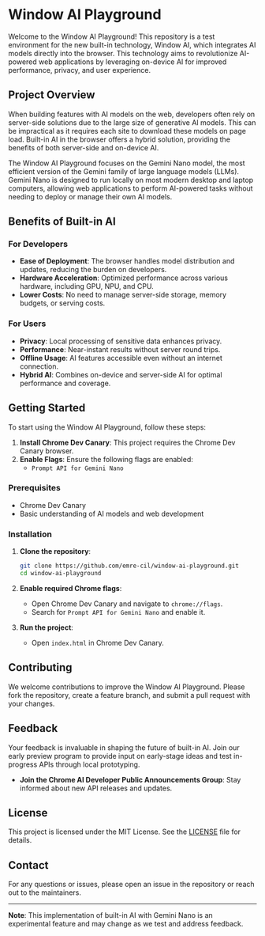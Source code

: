 # Window AI Playground

Welcome to the Window AI Playground! This repository is a test environment for the new built-in technology, Window AI, which integrates AI models directly into the browser. This technology aims to revolutionize AI-powered web applications by leveraging on-device AI for improved performance, privacy, and user experience.

## Project Overview

When building features with AI models on the web, developers often rely on server-side solutions due to the large size of generative AI models. This can be impractical as it requires each site to download these models on page load. Built-in AI in the browser offers a hybrid solution, providing the benefits of both server-side and on-device AI.

The Window AI Playground focuses on the Gemini Nano model, the most efficient version of the Gemini family of large language models (LLMs). Gemini Nano is designed to run locally on most modern desktop and laptop computers, allowing web applications to perform AI-powered tasks without needing to deploy or manage their own AI models.

## Benefits of Built-in AI

### For Developers

- **Ease of Deployment**: The browser handles model distribution and updates, reducing the burden on developers.
- **Hardware Acceleration**: Optimized performance across various hardware, including GPU, NPU, and CPU.
- **Lower Costs**: No need to manage server-side storage, memory budgets, or serving costs.

### For Users

- **Privacy**: Local processing of sensitive data enhances privacy.
- **Performance**: Near-instant results without server round trips.
- **Offline Usage**: AI features accessible even without an internet connection.
- **Hybrid AI**: Combines on-device and server-side AI for optimal performance and coverage.

## Getting Started

To start using the Window AI Playground, follow these steps:

1. **Install Chrome Dev Canary**: This project requires the Chrome Dev Canary browser.
2. **Enable Flags**: Ensure the following flags are enabled:
   - `Prompt API for Gemini Nano`

### Prerequisites

- Chrome Dev Canary
- Basic understanding of AI models and web development

### Installation

1. **Clone the repository**:

   ```bash
   git clone https://github.com/emre-cil/window-ai-playground.git
   cd window-ai-playground
   ```

2. **Enable required Chrome flags**:

   - Open Chrome Dev Canary and navigate to `chrome://flags`.
   - Search for `Prompt API for Gemini Nano` and enable it.

3. **Run the project**:
   - Open `index.html` in Chrome Dev Canary.

## Contributing

We welcome contributions to improve the Window AI Playground. Please fork the repository, create a feature branch, and submit a pull request with your changes.

## Feedback

Your feedback is invaluable in shaping the future of built-in AI. Join our early preview program to provide input on early-stage ideas and test in-progress APIs through local prototyping.

- **Join the Chrome AI Developer Public Announcements Group**: Stay informed about new API releases and updates.

## License

This project is licensed under the MIT License. See the [LICENSE](LICENSE) file for details.

## Contact

For any questions or issues, please open an issue in the repository or reach out to the maintainers.

---

**Note**: This implementation of built-in AI with Gemini Nano is an experimental feature and may change as we test and address feedback.
